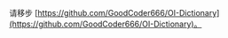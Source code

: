 请移步 [https://github.com/GoodCoder666/OI-Dictionary](https://github.com/GoodCoder666/OI-Dictionary)。
